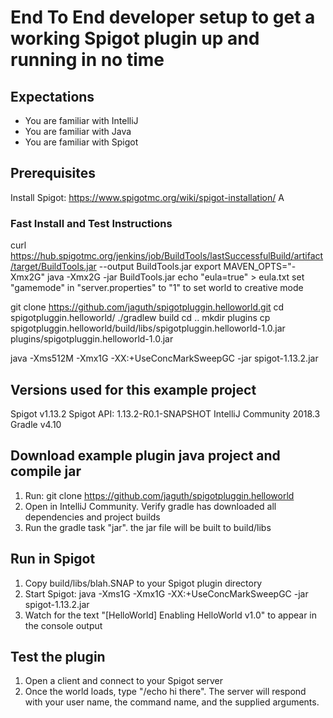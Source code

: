 # End To End developer setup to get a working Spigot plugin up and running in no time

## Expectations

* You are familiar with IntelliJ
* You are familiar with Java
* You are familiar with Spigot

## Prerequisites

Install Spigot:  https://www.spigotmc.org/wiki/spigot-installation/
A

### Fast Install and Test Instructions

curl https://hub.spigotmc.org/jenkins/job/BuildTools/lastSuccessfulBuild/artifact/target/BuildTools.jar --output BuildTools.jar
export MAVEN_OPTS="-Xmx2G"
java -Xmx2G -jar BuildTools.jar
echo "eula=true" > eula.txt
set "gamemode" in "server.properties" to "1" to set world to creative mode

git clone https://github.com/jaguth/spigotpluggin.helloworld.git
cd spigotpluggin.helloworld/
./gradlew build
cd ..
mkdir plugins
cp spigotpluggin.helloworld/build/libs/spigotpluggin.helloworld-1.0.jar plugins/spigotpluggin.helloworld-1.0.jar

java -Xms512M -Xmx1G -XX:+UseConcMarkSweepGC -jar spigot-1.13.2.jar


## Versions used for this example project

Spigot v1.13.2
Spigot API: 1.13.2-R0.1-SNAPSHOT
IntelliJ Community 2018.3
Gradle v4.10

## Download example plugin java project and compile jar

1) Run: git clone  https://github.com/jaguth/spigotpluggin.helloworld
2) Open in IntelliJ Community. Verify gradle has downloaded all dependencies and project builds
3) Run the gradle task "jar". the jar file will be built to build/libs

## Run in Spigot

1) Copy build/libs/blah.SNAP to your Spigot plugin directory
2) Start Spigot: java -Xms1G -Xmx1G -XX:+UseConcMarkSweepGC -jar spigot-1.13.2.jar
3) Watch for the text "[HelloWorld] Enabling HelloWorld v1.0" to appear in the console output

## Test the plugin

1) Open a client and connect to your Spigot server
2) Once the world loads, type "/echo hi there". The server will respond with your user name, the command name, and the supplied arguments.

